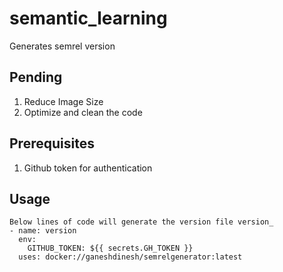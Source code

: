 # semantic_learning
Generates semrel version


## Pending
1. Reduce Image Size
2. Optimize and clean the code

## Prerequisites
1. Github token for authentication

## Usage
```
Below lines of code will generate the version file version_
- name: version
  env:
    GITHUB_TOKEN: ${{ secrets.GH_TOKEN }}
  uses: docker://ganeshdinesh/semrelgenerator:latest
```
